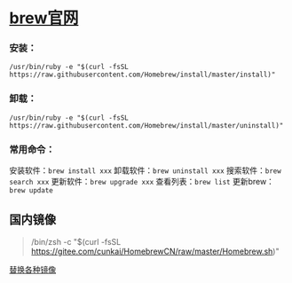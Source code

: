 # [brew官网](https://brew.sh/)

### 安装：

```
/usr/bin/ruby -e "$(curl -fsSL https://raw.githubusercontent.com/Homebrew/install/master/install)"
```

### 卸载：

```
/usr/bin/ruby -e "$(curl -fsSL https://raw.githubusercontent.com/Homebrew/install/master/uninstall)"
```

### 常用命令：

安装软件：`brew install xxx`
卸载软件：`brew uninstall xxx`
搜索软件：`brew search xxx`
更新软件：`brew upgrade xxx`
查看列表：`brew list`
更新brew：`brew update`



## 国内镜像

> /bin/zsh -c "$(curl -fsSL https://gitee.com/cunkai/HomebrewCN/raw/master/Homebrew.sh)"

[替换各种镜像](https://blog.csdn.net/CaptainJava/article/details/109132783)

